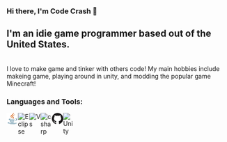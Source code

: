 ### Hi there, I'm Code Crash 👋

## I'm an idie game programmer based out of the United States.

<br />
 I love to make game and tinker with others code! My main hobbies include makeing game, playing around in unity, and modding the popular game Minecraft!

### Languages and Tools:


<img align="left" alt="Java" width="26px" src="https://raw.githubusercontent.com/github/explore/80688e429a7d4ef2fca1e82350fe8e3517d3494d/topics/java/java.png" />
<img align="left" alt="Eclipse" width="26px" src="https://www.eclipse.org/artwork/images/v2/logo-800x188.png" />
<img align="left" alt="Vs" width="26px" src="https://duckduckgo.com/i/e1f9277f.png" />
<img align="left" alt="csharp" width="26px" src="https://duckduckgo.com/i/a707f012.png" />
<img align="left" alt="GitHub" width="26px" src="https://raw.githubusercontent.com/github/explore/78df643247d429f6cc873026c0622819ad797942/topics/github/github.png" />
<img align="left" alt="Unity" width="26px" src="https://duckduckgo.com/i/9268a332.png" />

<br />
<br />
